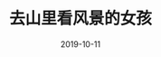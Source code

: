 ---
title: 去山里看风景的女孩
aid: 69952013
cover_id: 2019-10-11-69952013.jpg
date: 2019-10-11
tags: [studywithme]
---